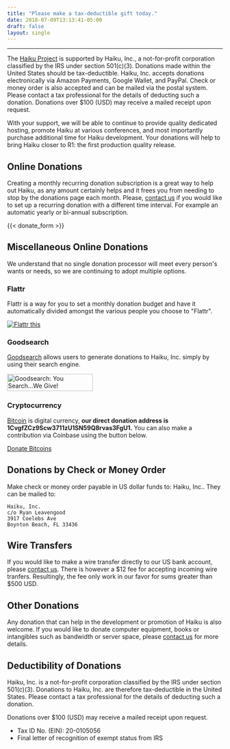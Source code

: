 ```yaml
---
title: "Please make a tax-deductible gift today."
date: 2018-07-09T13:13:41-05:00
draft: false
layout: single
---
```


---- 
The [Haiku Project](https://haiku-os.org) is supported by Haiku, Inc., a not-for-profit corporation classified by the IRS under section 501(c)(3). Donations made within the United States should be tax-deductible. Haiku, Inc. accepts donations electronically via Amazon Payments, Google Wallet, and PayPal. Check or money order is also accepted and can be mailed via the postal system. Please contact a tax professional for the details of deducting such a donation. Donations over $100 (USD) may receive a mailed receipt upon request.

With your support, we will be able to continue to provide quality dedicated hosting, promote Haiku at various conferences, and most importantly purchase additional time for Haiku development. Your donations will help to bring Haiku closer to R1: the first production quality release.

## Online Donations

Creating a monthly recurring donation subscription is a great way to help out Haiku, as any amount certainly helps and it frees you from needing to stop by the donations page each month. Please, [contact us](/contact) if you would like to set up a recurring donation with a different time interval. For example an automatic yearly or bi-annual subscription.

{{< donate_form >}}

## Miscellaneous Online Donations

We understand that no single donation processor will meet every person's wants or needs, so we are continuing to adopt multiple options.

### Flattr

Flattr is a way for you to set a monthly donation budget and have it automatically divided amongst the various people you choose to "Flattr".

<a href="http://flattr.com/thing/1335767/Haiku-Inc-"
	target="_blank"><img
		src="http://api.flattr.com/button/flattr-badge-large.png"
		alt="Flattr this"
		title="Flattr this" border="0" />
</a>

### Goodsearch

[Goodsearch](https://goodsearch.org) allows users to generate donations to Haiku, Inc. simply by using their search engine.

<a href="http://www.goodsearch.com/?charityid=949749" target="_top"><img
		src="/images/goodsearch_200x40.jpg"
		width="200" height="40" alt="Goodsearch: You Search...We Give!" border="0"></a>

### Cryptocurrency

[Bitcoin](https://bitcoin.org) is digital currency, **our direct donation address is 1CvgfZCz9Scw3711zU1SN59Q8rvas3FgU1.**
You can also make a contribution via Coinbase using the button below.

<a class="coinbase-button"
	data-code="65307f4c91307cd05c1622977b94ba16"
	data-button-style="donation_large"
	href="https://coinbase.com/checkouts/65307f4c91307cd05c1622977b94ba16"
	>Donate Bitcoins</a><script src="https://coinbase.com/assets/button.js" type="text/javascript"></script>

## Donations by Check or Money Order

Make check or money order payable in US dollar funds to: Haiku, Inc.. They can be mailed to:

    Haiku, Inc.
    c/o Ryan Leavengood
    3917 Coelebs Ave
    Boynton Beach, FL 33436

## Wire Transfers

If you would like to make a wire transfer directly to our US bank account, please [contact us](/contact).
There is however a $12 fee for accepting incoming wire tranfers. Resultingly, the fee only work in our favor for sums greater than $500 USD.

## Other Donations

Any donation that can help in the development or promotion of Haiku is also welcome. If you would like to donate computer equipment, books or intangibles such as bandwidth or server space, please [contact us](/contact) for more details.

## Deductibility of Donations

Haiku, Inc. is a not-for-profit corporation classified by the IRS under section 501(c)(3). Donations to Haiku, Inc. are therefore tax-deductible in the United States. Please contact a tax professional for the details of deducting such a donation.

Donations over $100 (USD) may receive a mailed receipt upon request.

* Tax ID No. (EIN): 20-0105056
* Final letter of recognition of exempt status from IRS
